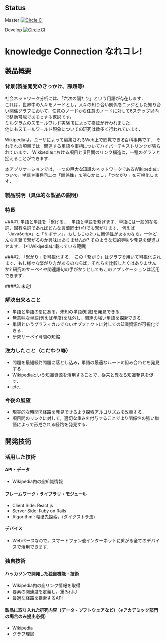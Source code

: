 ## Status
Master [![Circle CI](https://circleci.com/gh/jphacks/TK_07/tree/master.svg?style=svg)](https://circleci.com/gh/jphacks/TK_07/tree/master)

Develop [![Circle CI](https://circleci.com/gh/jphacks/TK_07/tree/develop.svg?style=svg)](https://circleci.com/gh/jphacks/TK_07/tree/develop)

# knowledge Connection なれコレ!
## 製品概要
### 背景(製品開発のきっかけ、課題等）

社会ネットワーク分析には、「六次の隔たり」という用語が存在します．  
これは，世界中の人々をノードとし，人々の知り合い関係をエッジとした知り合い関係グラフにおいて，任意のノードから任意のノードに対して6ステップ以内で移動可能であるとする仮説です。  
ミルグラムのスモールワルド実験 1)によって検証が行われました．  
他にもスモールワールド現象についての研究は数多く行われています．

Wikipediaは，ユーザによって編集されるWeb上で閲覧できる百科事典です．
それぞれの項目では，関連する単語や事柄についてハイパーテキストリンクが張られています．
Wikipediaにおける項目と項目間のリンク構造は，一種のグラフと捉えることができます．

本アプリケーションでは，一つの巨大な知識のネットワークであるWikipediaについて，単語や事柄同士の「関係性」を明らかにし，「つながり」を可視化します．

### 製品説明（具体的な製品の説明）
### 特長
####1. 単語と単語を「繋げる」．
単語と単語を繋げます．単語には一般的な名詞，固有名詞であればどんな言葉同士(*1)でも繋がります．
例えば「JavaScript」と「サボテン」，もしもこの2つに関係性があるのなら，一体どんな言葉で繋がるのか興味はありませんか?
そのような知的興味や発見を促進させます．
(*1.Wikipediaに載っている範囲)

####2. 「繋がり」を可視化する．
この「繋がり」はグラフを用いて可視化されます．もし様々な繋がり方があるのならば，それらを比較したくはありませんか?
研究のサーベイや関連語句の手がかりとしてもこのアプリケーションは活用できます．

####3. 未定!

### 解決出来ること
* 単語と単語の間にある，未知の単語(知識)を発見できる．
* 無意味な単語(例えば年度)を除外し，関連の強い単語を探索できる．
* 単語というグラフィカルでないオブジェクトに対しての知識資源が可視化できる．
* 研究サーベイ時間の短縮．

### 注力したこと（こだわり等）
* 問題を最短経路問題に落とし込み，単語の最適なルートの組み合わせを発見する．
* Wikipediaという知識資源を活用することで，従来と異なる知識発見を促す．
* etc...

### 今後の展望
* 現実的な時間で経路を発見できるよう探索アルゴリズムを改善する．
* 項目間のリンクに対して，適切な重みを付与することでより関係性の強い単語によって形成される経路を発見する．

## 開発技術
### 活用した技術
#### API・データ
* Wikipedia内の全知識情報

#### フレームワーク・ライブラリ・モジュール
* Client Side: React.js
* Server Side: Ruby on Rails
* Algorithm : 幅優先探索，(ダイクストラ法)

#### デバイス
* Webベースなので，スマートフォン他インターネットに繋がる全てのデバイスで活用できます．

### 独自技術
#### ハッカソンで開発した独自機能・技術
* Wikipedia内の全リンク情報を取得
* 要素の関連度を定義し，重み付け
* 最適な経路を探索するAPI

#### 製品に取り入れた研究内容（データ・ソフトウェアなど）（※アカデミック部門の場合のみ提出必須）
* Wikipedia
* グラフ理論
